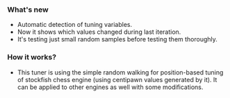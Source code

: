 ### What's new
* Automatic detection of tuning variables.
* Now it shows which values changed during last iteration.
* It's testing just small random samples before testing them thoroughly.

### How it works?
* This tuner is using the simple random walking for position-based tuning of stockfish chess engine (using centipawn values generated by it). It can be applied to other engines as well with some modifications.

